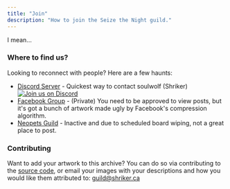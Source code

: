 ```yaml
---
title: "Join"
description: "How to join the Seize the Night guild."
---
```



I mean...


### Where to find us?

Looking to reconnect with people? Here are a few haunts:

* [Discord Server](https://discord.gg/jBGsar4) - Quickest way to contact soulwolf (Shriker) [![Join us on Discord](https://img.shields.io/discord/731930956570820711?logo=discord)](https://discord.gg/jBGsar4)
* [Facebook Group](https://www.facebook.com/groups/seizethenightneopets) - (Private) You need to be approved to view posts, but it's got a bunch of artwork made ugly by Facebook's compression algorithm.
* [Neopets Guild](http://www.neopets.com/guilds/guild.phtml?id=171854) - Inactive and due to scheduled board wiping, not a great place to post.

### Contributing

Want to add your artwork to this archive? You can do so via contributing to the [source code](https://github.com/shriker/seizethenight), or email your images with your descriptions and how you would like them attributed to: guild@shriker.ca
